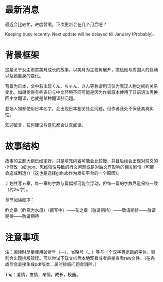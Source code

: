 # 最新消息

最近会比较忙，进度暂缓，下次更新会在几个月后吧？

Keeping busy recently. Next update will be delayed till January (Probably).

# 背景框架

这是关于女主雨宫美月成长的故事，以美月为主视角展开，描绘她与周围人的互动以及她自身的变化。

背景为日本，文中若出现くん、ちゃん、さん等称谓用词仅为表现人物之间的关系变化。如果觉得有些语句与中文环境不同可能是因为作者原本使用了日语语法再换回中文翻译，也就是某种翻译腔问题。

登场人物都使用日本名字，会出现日本相关社会问题，但作者此处不保证其真实性。

欢迎留言，任何建议与意见都会认真阅读。

# 故事结构

故事的主题大纲已经定好，只是填充内容可能会比较慢，并且后续会出现对前文的小修改（如typo、思维惯性导致的行文问题或是对后文有影响的相关剧情（可能会造成剧透））（这也是选择github作为发布平台的一个原因）。

计划共写五章，每一章的字数与篇幅都可能会浮动，但每一篇的字数尽量保持一致（约2w字）。

章节阅读顺序：

鲊之章（鲊意为水母）（撰写中）——花之章（敬请期待）——敬请期待——敬请期待——敬请期待

# 注意事项

注：阅读时尽量使用破折号（—）、省略号（…）等与一个汉字等宽距的字体，否则会出现排版错误。可以尝试下载文档后本地观看或者直接查看raw文件。（在完成后会直接生成pdf版本，届时排版问题会消除。）

Tag：爱情，友情，亲情，成长，校园。
